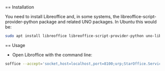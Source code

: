 == Installation

You need to install Libreoffice and, in some systems, the
libreoffice-script-provider-python package and related UNO packages. In 
Ubuntu this would be:

```bash
sudo apt install libreoffice libreoffice-script-provider-python uno-libs3 python3-uno python3
```

== Usage

- Open Libroffice with the command line:

```bash
soffice --accept='socket,host=localhost,port=8100;urp;StarOffice.Service'
```
